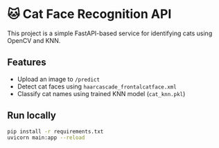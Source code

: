 # 🐱 Cat Face Recognition API

This project is a simple FastAPI-based service for identifying cats using OpenCV and KNN.

## Features
- Upload an image to `/predict`
- Detect cat faces using `haarcascade_frontalcatface.xml`
- Classify cat names using trained KNN model (`cat_knn.pkl`)

## Run locally
```bash
pip install -r requirements.txt
uvicorn main:app --reload
